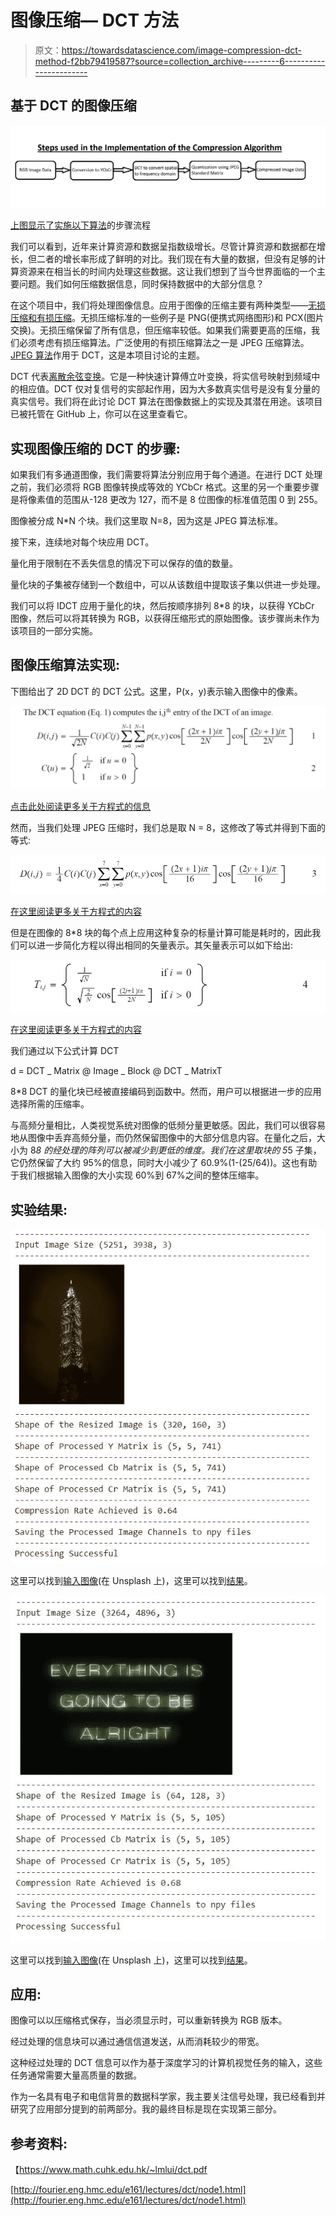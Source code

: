 # 图像压缩— DCT 方法

> 原文：<https://towardsdatascience.com/image-compression-dct-method-f2bb79419587?source=collection_archive---------6----------------------->

## 基于 DCT 的图像压缩

![](img/3e8f4f231ff521be5df79fe322ae70da.png)

[上图显示了实施以下算法](https://github.com/ojaashampiholi/DCT_Analysis/blob/main/dct_equations/block_diagram.jpg)的步骤流程

我们可以看到，近年来计算资源和数据呈指数级增长。尽管计算资源和数据都在增长，但二者的增长率形成了鲜明的对比。我们现在有大量的数据，但没有足够的计算资源来在相当长的时间内处理这些数据。这让我们想到了当今世界面临的一个主要问题。我们如何压缩数据信息，同时保持数据中的大部分信息？

在这个项目中，我们将处理图像信息。应用于图像的压缩主要有两种类型——[无损压缩和有损压缩](https://www.geeksforgeeks.org/difference-between-lossy-compression-and-lossless-compression/)。无损压缩标准的一些例子是 PNG(便携式网络图形)和 PCX(图片交换)。无损压缩保留了所有信息，但压缩率较低。如果我们需要更高的压缩，我们必须考虑有损压缩算法。广泛使用的有损压缩算法之一是 JPEG 压缩算法。 [JPEG 算法](https://www.image-engineering.de/library/technotes/745-how-does-the-jpeg-compression-work#:~:text=The%20JPEG%20compression%20is%20a,setting%20(or%20chose%20presets).)作用于 DCT，这是本项目讨论的主题。

DCT 代表[离散余弦变换](http://fourier.eng.hmc.edu/e161/lectures/dct/node1.html)。它是一种快速计算傅立叶变换，将实信号映射到频域中的相应值。DCT 仅对复信号的实部起作用，因为大多数真实信号是没有复分量的真实信号。我们将在此讨论 DCT 算法在图像数据上的实现及其潜在用途。该项目已被托管在 GitHub 上，你可以在这里查看它。

## 实现图像压缩的 DCT 的步骤:

如果我们有多通道图像，我们需要将算法分别应用于每个通道。在进行 DCT 处理之前，我们必须将 RGB 图像转换成等效的 YCbCr 格式。这里的另一个重要步骤是将像素值的范围从-128 更改为 127，而不是 8 位图像的标准值范围 0 到 255。

图像被分成 N*N 个块。我们这里取 N=8，因为这是 JPEG 算法标准。

接下来，连续地对每个块应用 DCT。

量化用于限制在不丢失信息的情况下可以保存的值的数量。

量化块的子集被存储到一个数组中，可以从该数组中提取该子集以供进一步处理。

我们可以将 IDCT 应用于量化的块，然后按顺序排列 8*8 的块，以获得 YCbCr 图像，然后可以将其转换为 RGB，以获得压缩形式的原始图像。该步骤尚未作为该项目的一部分实施。

## 图像压缩算法实现:

下图给出了 2D DCT 的 DCT 公式。这里，P(x，y)表示输入图像中的像素。

![](img/990052ce0fcbd1ce087104b2c3151087.png)

[点击此处阅读更多关于方程式的信息](https://www.math.cuhk.edu.hk/~lmlui/dct.pdf)

然而，当我们处理 JPEG 压缩时，我们总是取 N = 8，这修改了等式并得到下面的等式:

![](img/fc237ec513c5a8861876cf546618891b.png)

[在这里阅读更多关于方程式的内容](https://www.math.cuhk.edu.hk/~lmlui/dct.pdf)

但是在图像的 8*8 块的每个点上应用这种复杂的标量计算可能是耗时的，因此我们可以进一步简化方程以得出相同的矢量表示。其矢量表示可以如下给出:

![](img/6bb3e8b88320d2db0f52f0b83dccb869.png)

[在这里阅读更多关于方程式的内容](https://www.math.cuhk.edu.hk/~lmlui/dct.pdf)

我们通过以下公式计算 DCT

d = DCT _ Matrix @ Image _ Block @ DCT _ MatrixT

8*8 DCT 的量化块已经被直接编码到函数中。然而，用户可以根据进一步的应用选择所需的压缩率。

与高频分量相比，人类视觉系统对图像的低频分量更敏感。因此，我们可以很容易地从图像中丢弃高频分量，而仍然保留图像中的大部分信息内容。在量化之后，大小为 8*8 的经处理的阵列可以被减少到更低的维度。我们在这里取块的 5*5 子集，它仍然保留了大约 95%的信息，同时大小减少了 60.9%(1-(25/64))。这也有助于我们根据输入图像的大小实现 60%到 67%之间的整体压缩率。

## 实验结果:

![](img/96c5ccd5f7efa656dee57309b0fbe6b9.png)

这里可以找到[输入图像](https://unsplash.com/photos/UEoKkhdkp9I?utm_source=unsplash&utm_medium=referral&utm_content=creditShareLink)(在 Unsplash 上)，这里可以找到[结果](https://github.com/ojaashampiholi/DCT_Analysis/blob/main/results/result_1.JPG)。

![](img/3fdd9b1a3c662aab597ee7776d28ba61.png)

这里可以找到[输入图像](https://unsplash.com/photos/aV5bDaal6UE?utm_source=unsplash&utm_medium=referral&utm_content=creditShareLink)(在 Unsplash 上)，这里可以找到[结果](https://github.com/ojaashampiholi/DCT_Analysis/blob/main/results/result_2.JPG)。

## 应用:

图像可以以压缩格式保存，当必须显示时，可以重新转换为 RGB 版本。

经过处理的信息块可以通过通信信道发送，从而消耗较少的带宽。

这种经过处理的 DCT 信息可以作为基于深度学习的计算机视觉任务的输入，这些任务通常需要大量高质量的数据。

作为一名具有电子和电信背景的数据科学家，我主要关注信号处理，我已经看到并研究了应用部分提到的前两部分。我的最终目标是现在实现第三部分。

## 参考资料:

【https://www.math.cuhk.edu.hk/~lmlui/dct.pdf 

[http://fourier.eng.hmc.edu/e161/lectures/dct/node1.html](http://fourier.eng.hmc.edu/e161/lectures/dct/node1.html)